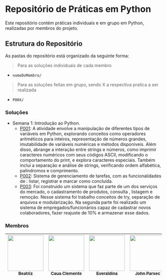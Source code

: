 # Repositório de Práticas em Python

Este repositório contém práticas individuais e em grupo em Python, realizadas por membros do projeto.

## Estrutura do Repositório

As pastas do repositório está organizado da seguinte forma:

> Para as soluções individuais de cada membro
- `nomeDoMembro/`

> Para as soluções feitas em grupo, sendo X a respectiva pratica a ser realizada
- `P00X/`

### Soluções
- Semana 1: Introdução ao Python.
    - [P001](./P001/): A atividade envolve a manipulação de diferentes tipos de variáveis em Python, explorando conceitos como operadores aritméticos para inteiros, representação de números grandes, imutabilidade de variáveis numéricas e métodos disponíveis. Além disso, abrange a interação entre strings e números, como imprimir caracteres numéricos com seus códigos ASCII, modificando o comportamento do print, e explora caracteres especiais. Também inclui a separação e análise de strings, verificando ordem alfabética, palíndromos e comprimento. 
    - [P002](./P002/): Sistema de gerenciamento de tarefas, com as funcionalidades de : listar, registrar e marcar como concluída.
    - [P003](./P003/): Foi construido um sistema que faz parte de um dos serviços do mercado, o cadastramento de produtos, consulta , listagem e remoção. Nesse sistema foi trabalho conceitos de try, separação de arquivos e modularização. Na segunda parte foi realizado um sistema de empregados/funcionários capaz de cadastrar novos colaboradores, fazer reajuste de 10% e armazenar esse dados.





### Membros

 [<img src="https://avatars.githubusercontent.com/u/82838311?v=4" width=115><br><sub>Beatriz</sub>](https://github.com/Beatriz-ux) | [<img src="https://avatars.githubusercontent.com/u/91901466?v=4" width=115><br><sub>Caua Clemente</sub>](https://github.com/Caua-Clemente) | [<img src="https://avatars.githubusercontent.com/u/64717923?v=4" width=115><br><sub>Everaldina</sub>](https://github.com/everaldina) |  [<img src="https://avatars.githubusercontent.com/u/32402620?v=4" width=115><br><sub>John Parsec</sub>](https://github.com/John-Parsec) |
 | :-----------------------------------------------------------------------------------------------------------------------------------: | :-----------------------------------------------------------------------------------------------------------------------------------: | :-----------------------------------------------------------------------------------------------------------------------------------: | :-----------------------------------------------------------------------------------------------------------------------------------: |

